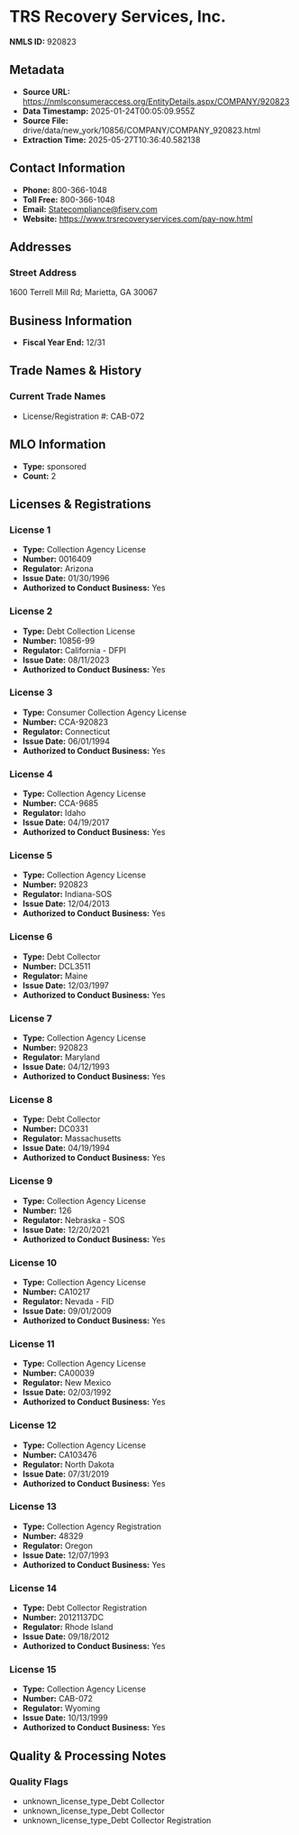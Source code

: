 # TRS Recovery Services, Inc.

**NMLS ID:** 920823

## Metadata
- **Source URL:** https://nmlsconsumeraccess.org/EntityDetails.aspx/COMPANY/920823
- **Data Timestamp:** 2025-01-24T00:05:09.955Z
- **Source File:** drive/data/new_york/10856/COMPANY/COMPANY_920823.html
- **Extraction Time:** 2025-05-27T10:36:40.582138

## Contact Information
- **Phone:** 800-366-1048
- **Toll Free:** 800-366-1048
- **Email:** Statecompliance@fiserv.com
- **Website:** https://www.trsrecoveryservices.com/pay-now.html

## Addresses
### Street Address
1600 Terrell Mill Rd; Marietta, GA 30067

## Business Information
- **Fiscal Year End:** 12/31

## Trade Names & History
### Current Trade Names
- License/Registration #: CAB-072

## MLO Information
- **Type:** sponsored
- **Count:** 2

## Licenses & Registrations

### License 1
- **Type:** Collection Agency License
- **Number:** 0016409
- **Regulator:** Arizona
- **Issue Date:** 01/30/1996
- **Authorized to Conduct Business:** Yes

### License 2
- **Type:** Debt Collection License
- **Number:** 10856-99
- **Regulator:** California - DFPI
- **Issue Date:** 08/11/2023
- **Authorized to Conduct Business:** Yes

### License 3
- **Type:** Consumer Collection Agency License
- **Number:** CCA-920823
- **Regulator:** Connecticut
- **Issue Date:** 06/01/1994
- **Authorized to Conduct Business:** Yes

### License 4
- **Type:** Collection Agency License
- **Number:** CCA-9685
- **Regulator:** Idaho
- **Issue Date:** 04/19/2017
- **Authorized to Conduct Business:** Yes

### License 5
- **Type:** Collection Agency License
- **Number:** 920823
- **Regulator:** Indiana-SOS
- **Issue Date:** 12/04/2013
- **Authorized to Conduct Business:** Yes

### License 6
- **Type:** Debt Collector
- **Number:** DCL3511
- **Regulator:** Maine
- **Issue Date:** 12/03/1997
- **Authorized to Conduct Business:** Yes

### License 7
- **Type:** Collection Agency License
- **Number:** 920823
- **Regulator:** Maryland
- **Issue Date:** 04/12/1993
- **Authorized to Conduct Business:** Yes

### License 8
- **Type:** Debt Collector
- **Number:** DC0331
- **Regulator:** Massachusetts
- **Issue Date:** 04/19/1994
- **Authorized to Conduct Business:** Yes

### License 9
- **Type:** Collection Agency License
- **Number:** 126
- **Regulator:** Nebraska - SOS
- **Issue Date:** 12/20/2021
- **Authorized to Conduct Business:** Yes

### License 10
- **Type:** Collection Agency License
- **Number:** CA10217
- **Regulator:** Nevada - FID
- **Issue Date:** 09/01/2009
- **Authorized to Conduct Business:** Yes

### License 11
- **Type:** Collection Agency License
- **Number:** CA00039
- **Regulator:** New Mexico
- **Issue Date:** 02/03/1992
- **Authorized to Conduct Business:** Yes

### License 12
- **Type:** Collection Agency License
- **Number:** CA103476
- **Regulator:** North Dakota
- **Issue Date:** 07/31/2019
- **Authorized to Conduct Business:** Yes

### License 13
- **Type:** Collection Agency Registration
- **Number:** 48329
- **Regulator:** Oregon
- **Issue Date:** 12/07/1993
- **Authorized to Conduct Business:** Yes

### License 14
- **Type:** Debt Collector Registration
- **Number:** 20121137DC
- **Regulator:** Rhode Island
- **Issue Date:** 09/18/2012
- **Authorized to Conduct Business:** Yes

### License 15
- **Type:** Collection Agency License
- **Number:** CAB-072
- **Regulator:** Wyoming
- **Issue Date:** 10/13/1999
- **Authorized to Conduct Business:** Yes

## Quality & Processing Notes
### Quality Flags
- unknown_license_type_Debt Collector
- unknown_license_type_Debt Collector
- unknown_license_type_Debt Collector Registration
